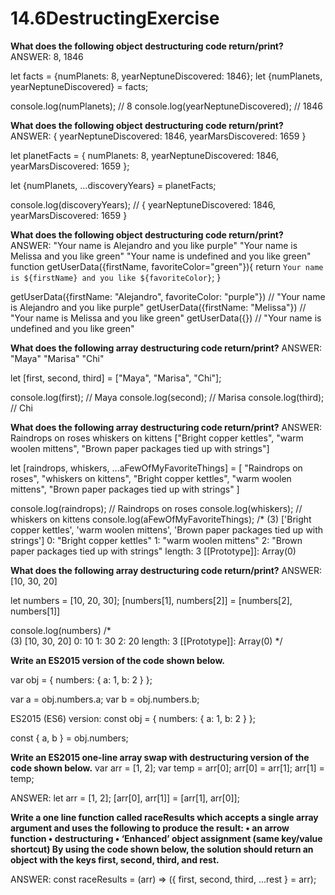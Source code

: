 # 14.6DestructingExercise

**What does the following object destructuring code return/print?**
ANSWER:  8, 1846

let facts = {numPlanets: 8, yearNeptuneDiscovered: 1846};
let {numPlanets, yearNeptuneDiscovered} = facts;

console.log(numPlanets); // 8
console.log(yearNeptuneDiscovered); // 1846

**What does the following object destructuring code return/print?**
ANSWER:  { yearNeptuneDiscovered: 1846, yearMarsDiscovered: 1659 }

let planetFacts = {
  numPlanets: 8,
  yearNeptuneDiscovered: 1846,
  yearMarsDiscovered: 1659
};

let {numPlanets, ...discoveryYears} = planetFacts;

console.log(discoveryYears); // { yearNeptuneDiscovered: 1846, yearMarsDiscovered: 1659 }

**What does the following object destructuring code return/print?**
ANSWER:
"Your name is Alejandro and you like purple"
"Your name is Melissa and you like green"
"Your name is undefined and you like green"
function getUserData({firstName, favoriteColor="green"}){
  return `Your name is ${firstName} and you like ${favoriteColor}`;
}

getUserData({firstName: "Alejandro", favoriteColor: "purple"}) // "Your name is Alejandro and you like purple"
getUserData({firstName: "Melissa"}) // "Your name is Melissa and you like green"
getUserData({}) // "Your name is undefined and you like green"

**What does the following array destructuring code return/print?**
ANSWER:  "Maya" "Marisa" "Chi"

let [first, second, third] = ["Maya", "Marisa", "Chi"];

console.log(first); // Maya
console.log(second); // Marisa
console.log(third); // Chi

**What does the following array destructuring code return/print?**
ANSWER:
Raindrops on roses 
whiskers on kittens
["Bright copper kettles", "warm woolen mittens", "Brown paper packages tied up with strings"]

let [raindrops, whiskers, ...aFewOfMyFavoriteThings] = [
  "Raindrops on roses",
  "whiskers on kittens",
  "Bright copper kettles",
  "warm woolen mittens",
  "Brown paper packages tied up with strings"
]

console.log(raindrops); // Raindrops on roses 
console.log(whiskers); // whiskers on kittens
console.log(aFewOfMyFavoriteThings); /*
(3) ['Bright copper kettles', 'warm woolen mittens', 'Brown paper packages tied up with strings']
0: "Bright copper kettles"
1: "warm woolen mittens"
2: "Brown paper packages tied up with strings"
length: 3
[[Prototype]]:  Array(0)

**What does the following array destructuring code return/print?**
ANSWER:  [10, 30, 20]

let numbers = [10, 20, 30];
[numbers[1], numbers[2]] = [numbers[2], numbers[1]]

console.log(numbers) /*  
(3) [10, 30, 20]
0: 10
1: 30
2: 20
length: 3
[[Prototype]]: Array(0)
*/

**Write an ES2015 version of the code shown below.**

var obj = {
  numbers: {
    a: 1,
    b: 2
  }
};

var a = obj.numbers.a;
var b = obj.numbers.b;

ES2015 (ES6) version:
const obj = {
  numbers: {
    a: 1,
    b: 2
  }
};

const { a, b } = obj.numbers;

**Write an ES2015 one-line array swap with destructuring version of the code shown below.**
var arr = [1, 2];
var temp = arr[0];
arr[0] = arr[1];
arr[1] = temp;

ANSWER:
let arr = [1, 2];
[arr[0], arr[1]] = [arr[1], arr[0]];

**Write a one line function called raceResults which accepts a single array argument and uses the following to produce the result:
•  an arrow function
•  destructuring 
•  ‘Enhanced’ object assignment (same key/value shortcut) 
By using the code shown below, the solution should return an object with the keys first, second, third, and rest.**

ANSWER:
const raceResults = (arr) => ({ first, second, third, ...rest } = arr);





